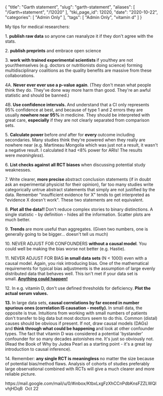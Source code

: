 {
    "title": "Garth statement",
    "slug": "garth-statement",
    "aliases": [
        "/Garth+statement",
        "/12020"
    ],
    "tiki_page_id": 12020,
    "date": "2020-10-22",
    "categories": [
        "Admin Only"
    ],
    "tags": [
        "Admin Only",
        "vitamin d"
    ]
}


<p>My tips for medical researchers:</p>

<p>1. <b>publish raw data</b> so anyone can reanalyze it if they don't agree with the stats.</p>

<p>2. <b>publish preprints</b> and embrace open science</p>

<p>3. <b>work with trained experimental scientists </b>if you/they are not your/themselves (e.g. doctors or nutritionists doing science) forming multidisciplinary coalitions as the quality benefits are massive from these collaborations.</p>

<p>4A. <b>Never ever ever use a p-value again</b>. (They don't mean what people think they do. They've done way more harm than good. They're an awful statistic and should be banned.)</p>

<p>4B.<b> Use confidence intervals. </b>And understand that a CI only represents 95% confidence at best, and because of type 1 and 2 errors they are usually <b>nowhere near 95% </b>in medicine. They should be interpreted with great care, <b>especially</b> if they are not clearly separated from comparison sets.</p>

<p>5. <b>Calculate power </b>before <i>and </i>after for <b>every </b>outcome including secondaries. Many studies think they're powered when they really are nowhere near (e.g. Martineau Mongolia which was just not a result, it wasn't a negative result. I calculated it had &lt;8% power for ARIs! The results were <i>meaningless</i>).</p>

<p>6. <b>List checks against all RCT biases </b>when discussing potential study weaknesses. </p>

<p>7. Write clearer, <b>more precise </b>abstract conclusion statements (if in doubt ask an experimental physicist for their opinion), far too many studies write categorically untrue abstract statements that simply are not justified by the data. Remember "insufficient evidence for X" tends to get interpreted as "evidence X doesn't work". These two statements are not equivalent.</p>

<p>8. <b>Plot all the data!! </b>Don't reduce complex stories to binary distinctions. A single statistic - by definition - hides all the information. Scatter plots are much better.</p>

<p>9. <b>Trends </b>are more useful than aggregates. (Given two numbers, one is generally going to be bigger... doesn't tell us much)</p>

<p>10. NEVER ADJUST FOR CONFOUNDERS <b>without a causal model</b>. You could well be making the bias worse not better (e.g. Hastie).</p>

<p>11. NEVER ADJUST FOR BIAS <b>in small data sets </b>(N &lt; 1000) even with a causal model. Again, you risk introducing bias. One of the mathematical requirements for typical bias adjustments is the assumption of large evenly distributed data that behaves well. This isn't met if your data set is small. <b><u>Anything could happen!</u></b></p>

<p>12. In e.g. vitamin D, don't use defined thresholds for deficiency. <b>Plot the actual serum values.</b></p>

<p><b>13. </b>In large data sets, <b>causal correlations by far exceed in number spurious ones (correlation IS causation - mostly). </b>In small data, the opposite is true. Intuitions from working with small numbers of patients don't transfer to big data but most doctors seem to do this. Common (distal) causes should be obvious if present. If not, draw causal models (DAGs) and <b>think through what could be happening </b>and look at other confounder types. The fact that vitamin D was considered a potential 'bystander' confounder for so many decades astonishes me. It's just so obviously not. (Read the Book of Why by Judea Pearl as a starting point - it's a great lay introduction to causal inference).</p>

<p>14. Remember: <b>any single RCT is meaningless </b>no matter the size because of potential bias/method flaws. Analysis of cohorts of studies preferably large observational combined with RCTs will give a much clearer and more reliable picture.</p>

<p>https://mail.google.com/mail/u/0/#inbox/KtbxLxgFzXhCCnPdbKnsFZZLWQlvhjHDqB  Oct 22</p>